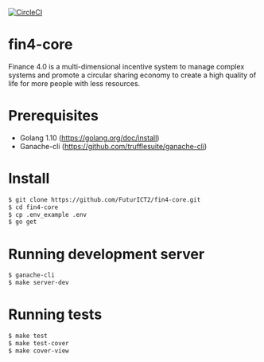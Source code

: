 [![CircleCI](https://circleci.com/gh/FuturICT2/fin4-core/tree/master.svg?style=svg&circle-token=fe8beee27987a1dd0a05f68f1fdef4ca17051a14)](https://circleci.com/gh/FuturICT2/fin4-core/tree/master)

# fin4-core
Finance 4.0 is a multi-dimensional incentive system to manage complex systems and promote a circular sharing economy to create a high quality of life for more people with less resources.

# Prerequisites
- Golang 1.10 (https://golang.org/doc/install)
- Ganache-cli (https://github.com/trufflesuite/ganache-cli)

# Install
```bash
$ git clone https://github.com/FuturICT2/fin4-core.git
$ cd fin4-core
$ cp .env_example .env
$ go get
```

# Running development server
```bash
$ ganache-cli
$ make server-dev
```

# Running tests
```bash
$ make test
$ make test-cover
$ make cover-view
```
